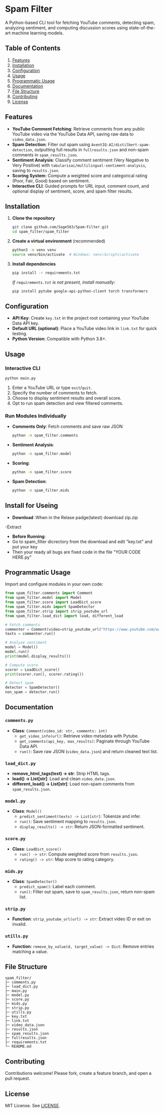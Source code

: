 # Spam Filter

A Python-based CLI tool for fetching YouTube comments, detecting spam, analyzing sentiment, and computing discussion scores using state-of-the-art machine learning models.

## Table of Contents
1. [Features](#features)
2. [Installation](#installation)
3. [Configuration](#configuration)
4. [Usage](#usage)
5. [Programmatic Usage](#programmatic-usage)
6. [Documentation](#documentation)
7. [File Structure](#file-structure)
8. [Contributing](#contributing)
9. [License](#license)

## Features
- **YouTube Comment Fetching**: Retrieve comments from any public YouTube video via the YouTube Data API, saving raw data to `video_data.json`.
- **Spam Detection**: Filter out spam using `AventIQ-AI/distilbert-spam-detection`, outputting full results in `fullresults.json` and non-spam comments in `spam_results.json`.
- **Sentiment Analysis**: Classify comment sentiment (Very Negative to Very Positive) with `tabularisai/multilingual-sentiment-analysis`, saving to `results.json`.
- **Scoring System**: Compute a weighted score and categorical rating (Poor, Fair, Good) based on sentiment.
- **Interactive CLI**: Guided prompts for URL input, comment count, and optional display of sentiment, score, and spam filter results.

## Installation
1. **Clone the repository**
   ```bash
   git clone github.com/Sage563/Spam-Filter.git
   cd spam_filter/spam_filter
   ```
2. **Create a virtual environment** (recommended)
   ```bash
   python3 -m venv venv
   source venv/bin/activate  # Windows: venv\Scripts\activate
   ```
3. **Install dependencies**
   ```bash
   pip install -r requirements.txt
   ```
   *If `requirements.txt` is not present, install manually:*
   ```bash
   pip install pytube google-api-python-client torch transformers
   ```

## Configuration
- **API Key**: Create `key.txt` in the project root containing your YouTube Data API key.
- **Default URL (optional)**: Place a YouTube video link in `link.txt` for quick testing.
- **Python Version**: Compatible with Python 3.8+.

## Usage
### Interactive CLI
```bash
python main.py
```
1. Enter a YouTube URL or type `exit`/`quit`.
2. Specify the number of comments to fetch.
3. Choose to display sentiment results and overall score.
4. Opt to run spam detection and view filtered comments.

### Run Modules Individually
- **Comments Only**: Fetch comments and save raw JSON
  ```bash
  python -m spam_filter.comments
  ```
- **Sentiment Analysis**:
  ```bash
  python -m spam_filter.model
  ```
- **Scoring**:
  ```bash
  python -m spam_filter.score
  ```
- **Spam Detection**:
  ```bash
  python -m spam_filter.mids
  ```

## Install for Useing
- **Download** :When in the Relase padge(latest) download zip.zip

-Extract
- **Before Running**:
- Go to spam_filter dicrectory from the download and edit "key.txt" and put your key
- Then your ready all bugs are fixed code in the file "YOUR CODE HERE.py"
## Programmatic Usage
Import and configure modules in your own code:

```python
from spam_filter.comments import Comment
from spam_filter.model import Model
from spam_filter.score import LoadDict_score
from spam_filter.mids import SpamDetector
from spam_filter.strip import strip_youtube_url
from spam_filter.load_dict import load, different_load

# Fetch comments
commenter = Comment(video=strip_youtube_url("https://www.youtube.com/watch?v=..."), comments=100)
texts = commenter.run()

# Analyze sentiment
model = Model()
model.run()
print(model.display_results())

# Compute score
scorer = LoadDict_score()
print(scorer.run(), scorer.rating())

# Detect spam
detector = SpamDetector()
non_spam = detector.run()
```

## Documentation
### `comments.py`
- **Class**: `Comment(video_id: str, comments: int)`
  - `get_video_info(url)`: Retrieve video metadata with Pytube.
  - `get_comments(api_key, max_results)`: Paginate through YouTube Data API.
  - `run()`: Save raw JSON (`video_data.json`) and return cleaned text list.

### `load_dict.py`
- **remove_html_tags(text) -> str**: Strip HTML tags.
- **load() -> List[str]**: Load and clean `video_data.json`.
- **different_load() -> List[str]**: Load non-spam comments from `spam_results.json`.

### `model.py`
- **Class**: `Model()`
  - `predict_sentiment(texts) -> List[str]`: Tokenize and infer.
  - `run()`: Save sentiment mapping to `results.json`.
  - `display_results() -> str`: Return JSON-formatted sentiment.

### `score.py`
- **Class**: `LoadDict_score()`
  - `run() -> str`: Compute weighted score from `results.json`.
  - `rating() -> str`: Map score to rating category.

### `mids.py`
- **Class**: `SpamDetector()`
  - `predict_spam()`: Label each comment.
  - `run()`: Filter out spam, save to `spam_results.json`, return non-spam list.

### `strip.py`
- **Function**: `strip_youtube_url(url) -> str`: Extract video ID or exit on invalid.

### `utills.py`
- **Function**: `remove_by_value(d, target_value) -> Dict`: Remove entries matching a value.

## File Structure
```plaintext
spam_filter/
├─ comments.py
├─ load_dict.py
├─ main.py
├─ model.py
├─ score.py
├─ mids.py
├─ strip.py
├─ utills.py
├─ key.txt
├─ link.txt
├─ video_data.json
├─ results.json
├─ spam_results.json
├─ fullresults.json
├─ requirements.txt
└─ README.md
```

## Contributing
Contributions welcome! Please fork, create a feature branch, and open a pull request.

## License
MIT License. See [LICENSE](LICENSE).

